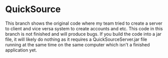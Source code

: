 # QuickSource
This branch shows the original code where my team tried to create a server to client and vice versa system to create accounts and etc. This code in this branch is not finished and will produce bugs. If you build the code into a jar file, it will likely do nothing as it requires a QuickSourceServer.jar file running at the same time on the same computer which isn't a finished application yet.
